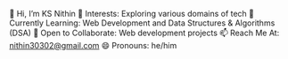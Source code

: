 👋 Hi, I’m KS Nithin
👀 Interests: Exploring various domains of tech
🌱 Currently Learning: Web Development and Data Structures & Algorithms (DSA)
💞️ Open to Collaborate: Web development projects
📫 Reach Me At: nithin30302@gmail.com
😄 Pronouns: he/him


<!---
Nithin0620/Nithin0620 is a ✨ special ✨ repository because its `README.md` (this file) appears on your GitHub profile.
You can click the Preview link to take a look at your changes.
--->
